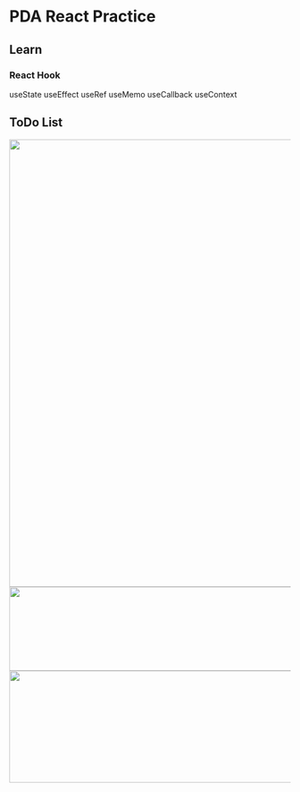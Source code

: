 # PDA React Practice

## Learn

### React Hook
useState
useEffect
useRef
useMemo
useCallback
useContext


## ToDo List
<img src="https://github.com/YangJinHyeok/pda-react/assets/101380919/4087d2b4-11d9-4a17-9552-3253085c93f5" width="600" height="800"/>

<img src="https://github.com/YangJinHyeok/pda-react/assets/101380919/b9cba20c-992b-4712-8b44-a6e3fc7ff761" width="800" height="150"/>

<img src="https://github.com/YangJinHyeok/pda-react/assets/101380919/d1ad058e-cc74-4a5a-b69c-51ada487cd48" width="800" height="200"/>

